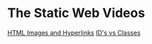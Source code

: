 # The Static Web Videos

[HTML Images and Hyperlinks](https://www.youtube.com/watch?v=CGSdK7FI9MY)
[ID's vs Classes](https://www.youtube.com/watch?v=9UNmumTYuq8) 